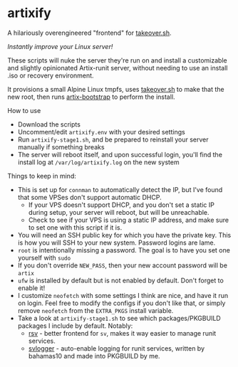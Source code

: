 # artixify

A hilariously overengineered "frontend" for [takeover.sh](https://github.com/marcan/takeover.sh).

*Instantly improve your Linux server!*

These scripts will nuke the server they're run on and install a customizable and slightly opinionated Artix-runit server, without needing to use an install .iso or recovery environment.

It provisions a small Alpine Linux tmpfs, uses [takeover.sh](https://github.com/marcan/takeover.sh) to make that the new root, then runs [artix-bootstrap](https://gitea.artixlinux.org/artix/artix-bootstrap) to perform the install.

How to use
- Download the scripts
- Uncomment/edit `artixify.env` with your desired settings
- Run `artixify-stage1.sh`, and be prepared to reinstall your server manually if something breaks
- The server will reboot itself, and upon successful login, you'll find the install log at `/var/log/artixify.log` on the new system

Things to keep in mind:
- This is set up for `connman` to automatically detect the IP, but I've found that some VPSes don't support automatic DHCP.
  - If your VPS doesn't support DHCP, and you don't set a static IP during setup, your server will reboot, but will be unreachable.
  - Check to see if your VPS is using a static IP address, and make sure to set one with this script if it is.
- You will need an SSH public key for which you have the private key. This is how you will SSH to your new system. Password logins are lame.
- `root` is intentionally missing a password. The goal is to have you set one yourself with `sudo`
- If you don't override `NEW_PASS`, then your new account password will be `artix`
- `ufw` is installed by default but is not enabled by default. Don't forget to enable it!
- I customize `neofetch` with some settings I think are nice, and have it run on login. Feel free to modify the configs if you don't like that, or simply remove `neofetch` from the `EXTRA_PKGS` install variable.
- Take a look at `artixify-stage1.sh` to see which packages/PKGBUILD packages I include by default. Notably:
  - [rsv](https://github.com/JojiiOfficial/rsv) - better frontend for `sv`, makes it way easier to manage runit services.
  - [svlogger](https://github.com/ubergeek77/svlogger) - auto-enable logging for runit services, written by bahamas10 and made into PKGBUILD by me.
